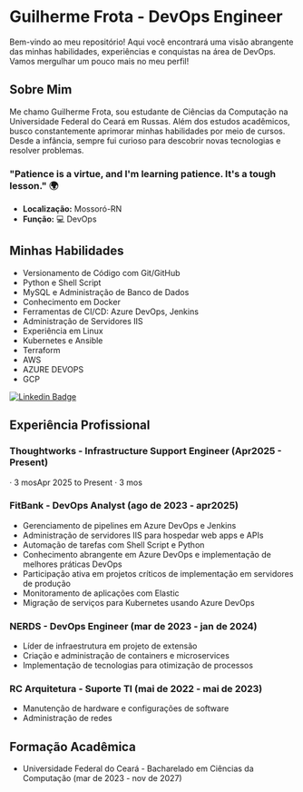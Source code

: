 # Guilherme Frota - DevOps Engineer

Bem-vindo ao meu repositório! Aqui você encontrará uma visão abrangente das minhas habilidades, experiências e conquistas na área de DevOps. Vamos mergulhar um pouco mais no meu perfil!

## Sobre Mim
Me chamo Guilherme Frota, sou estudante de Ciências da Computação na Universidade Federal do Ceará em Russas. Além dos estudos acadêmicos, busco constantemente aprimorar minhas habilidades por meio de cursos. Desde a infância, sempre fui curioso para descobrir novas tecnologias e resolver problemas.

### "Patience is a virtue, and I'm learning patience. It's a tough lesson." 🌍

- **Localização:** Mossoró-RN
- **Função:** 💻 DevOps

## Minhas Habilidades
- Versionamento de Código com Git/GitHub
- Python e Shell Script
- MySQL e Administração de Banco de Dados
- Conhecimento em Docker
- Ferramentas de CI/CD: Azure DevOps, Jenkins
- Administração de Servidores IIS
- Experiência em Linux
- Kubernetes e Ansible
- Terraform
- AWS
- AZURE DEVOPS
- GCP

[![Linkedin Badge](https://img.shields.io/badge/-LinkedIn-blue?style=flat-square&logo=Linkedin&logoColor=white&link=https://www.linkedin.com/in/guilherme-frota-souza-506486198/)](https://www.linkedin.com/in/guilherme-frota-souza-506486198/)

## Experiência Profissional

### Thoughtworks - Infrastructure Support Engineer (Apr2025 - Present)
 · 3 mosApr 2025 to Present · 3 mos

### FitBank - DevOps Analyst (ago de 2023 - apr2025)
- Gerenciamento de pipelines em Azure DevOps e Jenkins
- Administração de servidores IIS para hospedar web apps e APIs
- Automação de tarefas com Shell Script e Python
- Conhecimento abrangente em Azure DevOps e implementação de melhores práticas DevOps
- Participação ativa em projetos críticos de implementação em servidores de produção
- Monitoramento de aplicações com Elastic
- Migração de serviços para Kubernetes usando Azure DevOps

### NERDS - DevOps Engineer (mar de 2023 - jan de 2024)
- Líder de infraestrutura em projeto de extensão
- Criação e administração de containers e microservices
- Implementação de tecnologias para otimização de processos

### RC Arquitetura - Suporte TI (mai de 2022 - mai de 2023)
- Manutenção de hardware e configurações de software
- Administração de redes

## Formação Acadêmica
- Universidade Federal do Ceará - Bacharelado em Ciências da Computação (mar de 2023 - nov de 2027)
